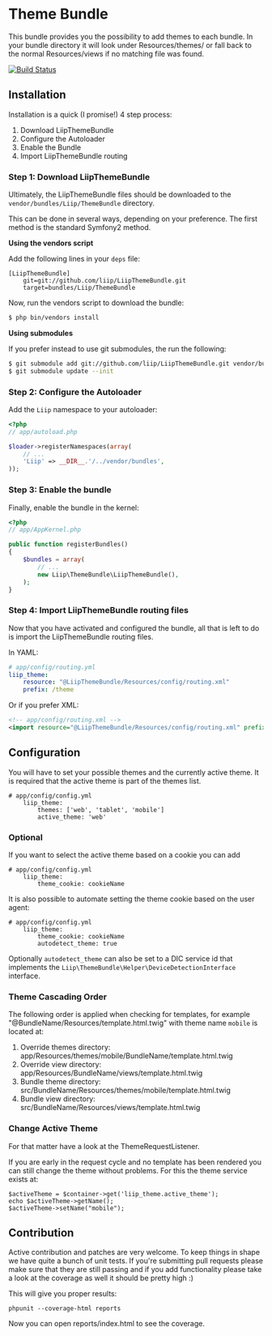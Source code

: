 Theme Bundle
============

This bundle provides you the possibility to add themes to each bundle. In your
bundle directory it will look under Resources/themes/<themename> or fall back
to the normal Resources/views if no matching file was found.

[![Build Status](https://secure.travis-ci.org/liip/LiipThemeBundle.png)](http://travis-ci.org/liip/LiipThemeBundle)

## Installation

Installation is a quick (I promise!) 4 step process:

1. Download LiipThemeBundle
2. Configure the Autoloader
3. Enable the Bundle
4. Import LiipThemeBundle routing

### Step 1: Download LiipThemeBundle

Ultimately, the LiipThemeBundle files should be downloaded to the
`vendor/bundles/Liip/ThemeBundle` directory.

This can be done in several ways, depending on your preference. The first
method is the standard Symfony2 method.

**Using the vendors script**

Add the following lines in your `deps` file:

```
[LiipThemeBundle]
    git=git://github.com/liip/LiipThemeBundle.git
    target=bundles/Liip/ThemeBundle
```

Now, run the vendors script to download the bundle:

``` bash
$ php bin/vendors install
```

**Using submodules**

If you prefer instead to use git submodules, the run the following:

``` bash
$ git submodule add git://github.com/liip/LiipThemeBundle.git vendor/bundles/Liip/ThemeBundle
$ git submodule update --init
```

### Step 2: Configure the Autoloader

Add the `Liip` namespace to your autoloader:

``` php
<?php
// app/autoload.php

$loader->registerNamespaces(array(
    // ...
    'Liip' => __DIR__.'/../vendor/bundles',
));
```

### Step 3: Enable the bundle

Finally, enable the bundle in the kernel:

``` php
<?php
// app/AppKernel.php

public function registerBundles()
{
    $bundles = array(
        // ...
        new Liip\ThemeBundle\LiipThemeBundle(),
    );
}
```

### Step 4: Import LiipThemeBundle routing files

Now that you have activated and configured the bundle, all that is left to do is
import the LiipThemeBundle routing files.

In YAML:

``` yaml
# app/config/routing.yml
liip_theme:
    resource: "@LiipThemeBundle/Resources/config/routing.xml"
    prefix: /theme
```

Or if you prefer XML:

``` xml
<!-- app/config/routing.xml -->
<import resource="@LiipThemeBundle/Resources/config/routing.xml" prefix="/theme" />
```

## Configuration

You will have to set your possible themes and the currently active theme. It
is required that the active theme is part of the themes list.

    # app/config/config.yml
        liip_theme:
            themes: ['web', 'tablet', 'mobile']
            active_theme: 'web'

### Optional

If you want to select the active theme based on a cookie you can add

    # app/config/config.yml
        liip_theme:
            theme_cookie: cookieName

It is also possible to automate setting the theme cookie based on the user agent:

    # app/config/config.yml
        liip_theme:
            theme_cookie: cookieName
            autodetect_theme: true

Optionally ``autodetect_theme`` can also be set to a DIC service id that implements
the ``Liip\ThemeBundle\Helper\DeviceDetectionInterface`` interface.

### Theme Cascading Order

The following order is applied when checking for templates, for example "@BundleName/Resources/template.html.twig"
with theme name ``mobile`` is located at:

1. Override themes directory: app/Resources/themes/mobile/BundleName/template.html.twig
2. Override view directory: app/Resources/BundleName/views/template.html.twig
3. Bundle theme directory: src/BundleName/Resources/themes/mobile/template.html.twig
4. Bundle view directory: src/BundleName/Resources/views/template.html.twig

### Change Active Theme

For that matter have a look at the ThemeRequestListener.

If you are early in the request cycle and no template has been rendered you
can still change the theme without problems. For this the theme service
exists at:

    $activeTheme = $container->get('liip_theme.active_theme');
    echo $activeTheme->getName();
    $activeTheme->setName("mobile");

## Contribution

Active contribution and patches are very welcome. To keep things in shape we
have quite a bunch of unit tests. If you're submitting pull requests please
make sure that they are still passing and if you add functionality please
take a look at the coverage as well it should be pretty high :)

This will give you proper results:

    phpunit --coverage-html reports

Now you can open reports/index.html to see the coverage.
